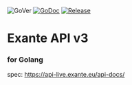 ![GoVer](https://img.shields.io/github/go-mod/go-version/nskforward/exante)
[![GoDoc](https://pkg.go.dev/badge/github.com/nskforward/exante?status.svg)](https://pkg.go.dev/github.com/nskforward/exante?tab=doc)
[![Release](https://img.shields.io/github/release/nskforward/exante.svg?style=flat-square)](https://github.com/nskforward/exante/tags)

# Exante API v3

### for Golang

spec: https://api-live.exante.eu/api-docs/
